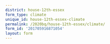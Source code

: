```yaml
---
district: house-12th-essex
form_type: climate
unique_id: house-12th-essex-climate
permalink: /2020bq/house-12th-essex/climate/
form_id: '201705916871054'
layout: form
---
```

